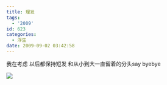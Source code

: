 ```yaml
---
title: 理发
tags:
  - '2009'
id: 623
categories:
  - 浮生
date: 2009-09-02 03:42:58
---
```


我在考虑 以后都保持短发 和从小到大一直留着的分头say byebye

[![](http://t.douban.com/lpic/o117248.jpg)](http://t.douban.com/lpic/o117248.jpg)